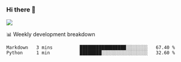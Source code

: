 ### Hi there 👋

<!--
**zhou-ning/zhou-ning** is a ✨ _special_ ✨ repository because its `README.md` (this file) appears on your GitHub profile.

Here are some ideas to get you started:

- 🔭 I’m currently working on ...
- 🌱 I’m currently learning ...
- 👯 I’m looking to collaborate on ...
- 🤔 I’m looking for help with ...
- 💬 Ask me about ...
- 📫 How to reach me: ...
- 😄 Pronouns: ...
- ⚡ Fun fact: ...
-->
![](https://github-readme-stats.vercel.app/api?username=zhou-ning)

📊 Weekly development breakdown
<!--START_SECTION:waka-->
```text
Markdown   3 mins          █████████████████░░░░░░░░   67.40 % 
Python     1 min           ████████░░░░░░░░░░░░░░░░░   32.60 % 
```
<!--END_SECTION:waka-->
